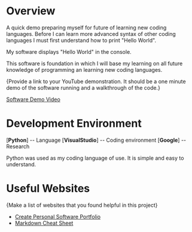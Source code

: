 # Overview

A quick demo preparing myself for future of learning new coding languages. Before I can learn more advanced syntax of other coding languages I must first understand how to print "Hello World".

My software displays "Hello World" in the console.

This software is foundation in which I will base my learning on all future knowledge of programming an learning new coding languages. 

{Provide a link to your YouTube demonstration.  It should be a one minute demo of the software running and a walkthrough of the code.}

[Software Demo Video](http://youtube.link.goes.here)

# Development Environment

[**Python**] -- Language
[**VisualStudio**] -- Coding environment
[**Google**] -- Research

Python was used as my coding language of use. It is simple and easy to understand.

# Useful Websites

{Make a list of websites that you found helpful in this project}
* [Create Personal Software Portfolio](https://byui-cse.github.io/cse310-course/lesson01/01-prove_campus.html)
* [Markdown Cheat Sheet](https://www.markdownguide.org/cheat-sh)
